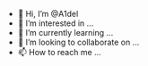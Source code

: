 - 👋 Hi, I’m @A1del
- 👀 I’m interested in ...
- 🌱 I’m currently learning ...
- 💞️ I’m looking to collaborate on ...
- 📫 How to reach me ...

<!---
A1del/A1del is a ✨ special ✨ repository because its `README.md` (this file) appears on your GitHub profile.
You can click the Preview link to take a look at your changes.
--->
